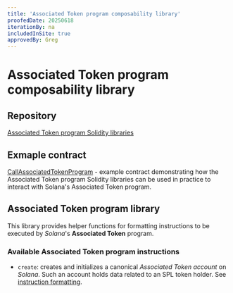 ```yaml
---
title: 'Associated Token program composability library'
proofedDate: 20250618
iterationBy: na
includedInSite: true
approvedBy: Greg
---
```


# Associated Token program composability library

## Repository

[Associated Token program Solidity libraries](https://github.com/neonevm/neon-contracts/blob/dev/solidity-composability-libraries/contracts/composability/libraries/associated-token-program/README.md)

## Exmaple contract
[CallAssociatedTokenProgram](https://github.com/neonevm/neon-contracts/blob/dev/solidity-composability-libraries/contracts/composability/CallAssociatedTokenProgram.sol) - example contract demonstrating how the Associated Token program Solidity libraries can be used in practice to interact with Solana's Associated Token program.

## Associated Token program library
    
This library provides helper functions for formatting instructions to be executed by _Solana_'s **Associated Token** 
program.

### Available Associated Token program instructions

- `create`: creates and initializes a canonical _Associated Token account_ on _Solana_. Such an account holds 
data related to an SPL token holder. See [instruction formatting](https://github.com/neonevm/neon-contracts/blob/dev/solidity-composability-libraries/contracts/composability/libraries/associated-token-program/LibAssociatedTokenProgram.sol).
